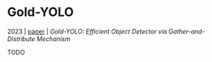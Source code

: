 # Gold-YOLO

2023 | [paper](https://arxiv.org/pdf/2309.11331) | _Gold-YOLO: Efficient Object Detector via Gather-and-Distribute Mechanism_

TODO
